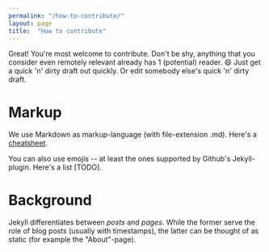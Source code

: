 ```yaml
---
permalink: "/how-to-contribute/"
layout: page
title:  "How to contribute"
---
```


Great! You're most welcome to contribute. Don't be shy, anything that
you consider even remotely relevant already has 1 (potential) reader.
:smile: Just get a quick 'n' dirty draft out quickly. Or edit somebody else's
quick 'n' dirty draft.

# Markup

We use Markdown as markup-language (with file-extension .md). Here's a
[cheatsheet](https://github.com/adam-p/markdown-here/wiki/Markdown-Cheatsheet).

You can also use emojis -- at least the ones supported by Github's
Jekyll-plugin. Here's a list [TODO].

# Background

Jekyll differentiates between *posts* and *pages*. While the former
serve the role of blog posts (usually with timestamps), the latter can
be thought of as static (for example the "About"-page).
